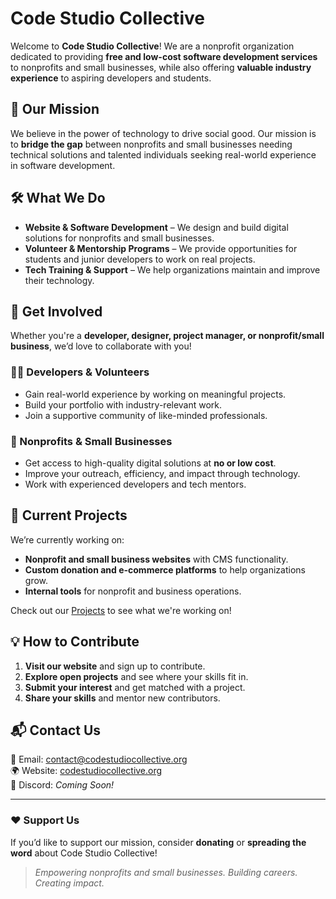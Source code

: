 # Code Studio Collective

Welcome to **Code Studio Collective**! We are a nonprofit organization dedicated to providing **free and low-cost software development services** to nonprofits and small businesses, while also offering **valuable industry experience** to aspiring developers and students.

## 🚀 Our Mission
We believe in the power of technology to drive social good. Our mission is to **bridge the gap** between nonprofits and small businesses needing technical solutions and talented individuals seeking real-world experience in software development.

## 🛠️ What We Do
- **Website & Software Development** – We design and build digital solutions for nonprofits and small businesses.
- **Volunteer & Mentorship Programs** – We provide opportunities for students and junior developers to work on real projects.
- **Tech Training & Support** – We help organizations maintain and improve their technology.

## 🎯 Get Involved
Whether you're a **developer, designer, project manager, or nonprofit/small business**, we’d love to collaborate with you!

### 👨‍💻 Developers & Volunteers
- Gain real-world experience by working on meaningful projects.
- Build your portfolio with industry-relevant work.
- Join a supportive community of like-minded professionals.

### 🤝 Nonprofits & Small Businesses
- Get access to high-quality digital solutions at **no or low cost**.
- Improve your outreach, efficiency, and impact through technology.
- Work with experienced developers and tech mentors.

## 📌 Current Projects
We’re currently working on:
- **Nonprofit and small business websites** with CMS functionality.
- **Custom donation and e-commerce platforms** to help organizations grow.
- **Internal tools** for nonprofit and business operations.

Check out our [Projects](https://github.com/CodeStudioCollective) to see what we're working on!

## 💡 How to Contribute
1. **Visit our website** and sign up to contribute.
2. **Explore open projects** and see where your skills fit in.
3. **Submit your interest** and get matched with a project.
4. **Share your skills** and mentor new contributors.

## 📬 Contact Us
📧 Email: [contact@codestudiocollective.org](mailto:contact@codestudiocollective.org)  
🌍 Website: [codestudiocollective.org](https://codestudiocollective.org)  
💬 Discord: *Coming Soon!*

---
### ❤️ Support Us
If you’d like to support our mission, consider **donating** or **spreading the word** about Code Studio Collective!

> _Empowering nonprofits and small businesses. Building careers. Creating impact._
```


